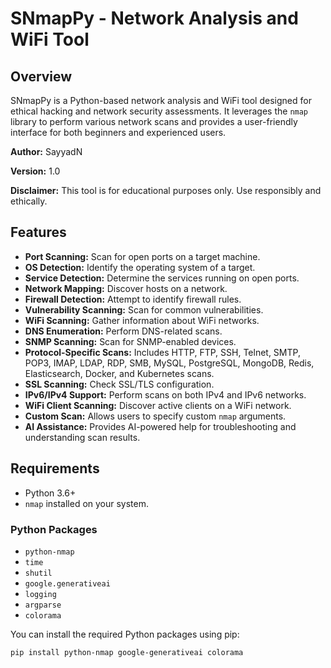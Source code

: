# SNmapPy - Network Analysis and WiFi Tool

## Overview

SNmapPy is a Python-based network analysis and WiFi tool designed for ethical hacking and network security assessments. It leverages the `nmap` library to perform various network scans and provides a user-friendly interface for both beginners and experienced users.

**Author:** SayyadN

**Version:** 1.0

**Disclaimer:** This tool is for educational purposes only. Use responsibly and ethically.

## Features

-   **Port Scanning:** Scan for open ports on a target machine.
-   **OS Detection:** Identify the operating system of a target.
-   **Service Detection:** Determine the services running on open ports.
-   **Network Mapping:** Discover hosts on a network.
-   **Firewall Detection:** Attempt to identify firewall rules.
-   **Vulnerability Scanning:** Scan for common vulnerabilities.
-   **WiFi Scanning:** Gather information about WiFi networks.
-   **DNS Enumeration:** Perform DNS-related scans.
-   **SNMP Scanning:** Scan for SNMP-enabled devices.
-   **Protocol-Specific Scans:** Includes HTTP, FTP, SSH, Telnet, SMTP, POP3, IMAP, LDAP, RDP, SMB, MySQL, PostgreSQL, MongoDB, Redis, Elasticsearch, Docker, and Kubernetes scans.
-   **SSL Scanning:** Check SSL/TLS configuration.
-   **IPv6/IPv4 Support:** Perform scans on both IPv4 and IPv6 networks.
-   **WiFi Client Scanning:** Discover active clients on a WiFi network.
-   **Custom Scan:** Allows users to specify custom `nmap` arguments.
-   **AI Assistance:** Provides AI-powered help for troubleshooting and understanding scan results.

## Requirements

-   Python 3.6+
-   `nmap` installed on your system.

### Python Packages

-   `python-nmap`
-   `time`
-   `shutil`
-   `google.generativeai`
-   `logging`
-   `argparse`
-   `colorama`

You can install the required Python packages using pip:

```bash
pip install python-nmap google-generativeai colorama
```